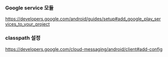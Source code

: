 

### Google service 모듈
https://developers.google.com/android/guides/setup#add_google_play_services_to_your_project


### classpath 설정
https://developers.google.com/cloud-messaging/android/client#add-config

###






